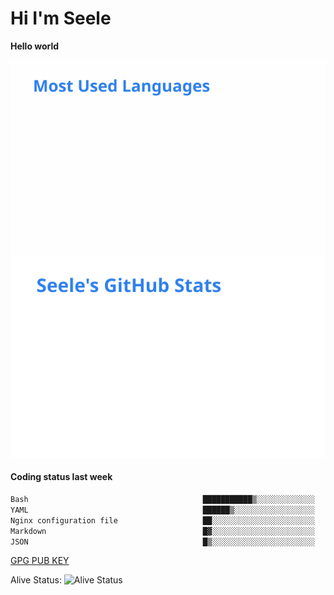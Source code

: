 <h1>Hi I'm Seele</h1>

<b>Hello world</b>

<img src='/assets/top-langs.svg' alt="Seele's github langs"> <img src='/assets/stats.svg' alt="Seele's github stats" >

<h4>Coding status last week </h4>

<!--START_SECTION:waka-->

```txt
Bash                                       ███████████▒░░░░░░░░░░░░░   45.73 %
YAML                                       ██████▒░░░░░░░░░░░░░░░░░░   25.86 %
Nginx configuration file                   ██░░░░░░░░░░░░░░░░░░░░░░░   07.90 %
Markdown                                   █▓░░░░░░░░░░░░░░░░░░░░░░░   06.15 %
JSON                                       █▒░░░░░░░░░░░░░░░░░░░░░░░   05.81 %
```

<!--END_SECTION:waka-->

[GPG PUB KEY](https://keys.openpgp.org/vks/v1/by-fingerprint/3FCE91BF5B9666B55B67213C4C57B7824A5B6680)

Alive Status: ![Alive Status](https://hc.dvd.moe/badge/60bc779b-9835-415f-9cb9-15fd9d/ZsLaAAbE.svg)
